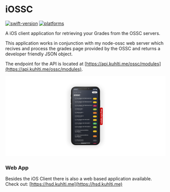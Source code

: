 # iOSSC

[![swift-version](https://img.shields.io/badge/swift-5.3-orange.svg)](https://github.com/apple/swift)
[![platforms](https://img.shields.io/badge/platform-iOS%20%7C%20iPadOS-lightgrey)]()

A iOS client application for retrieving your Grades from the OSSC servers.

This application works in conjunction with my node-ossc web server which recives and process the grades page provided by the OSSC and returns a developer friendly JSON object.

The endpoint for the API is located at [https://api.kuhlti.me/ossc/modules](https://api.kuhlti.me/ossc/modules).

![Mockup](https://github.com/KuhlTime/iOSSC/blob/main/assets/mockup.png?raw=true)

### Web App

Besides the iOS Client there is also a web based application available. Check out: [https://hsd.kuhlti.me](https://hsd.kuhlti.me)
